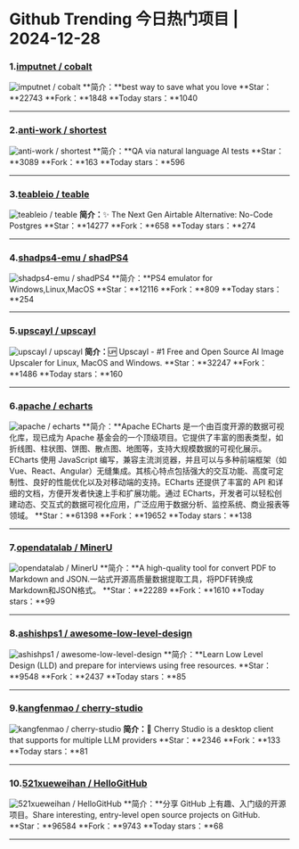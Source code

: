 # Github Trending 今日热门项目 | 2024-12-28
### 1.[imputnet / cobalt](https://github.com/imputnet/cobalt)

![imputnet / cobalt](https://opengraph.githubassets.com/b0eb1809ab3a97bf0c15c3d8256ecc9665fba7c0f7a11dc32fe8defc0182e821/imputnet/cobalt)
**简介：**best way to save what you love
**Star：**22743
**Fork：**1848
**Today stars：**1040

---

### 2.[anti-work / shortest](https://github.com/anti-work/shortest)

![anti-work / shortest](https://opengraph.githubassets.com/35d8345bc6e0b2efad0596f13effae95e7db4c0c011e0fa62594bcc3318098ba/anti-work/shortest)
**简介：**QA via natural language AI tests
**Star：**3089
**Fork：**163
**Today stars：**596

---

### 3.[teableio / teable](https://github.com/teableio/teable)

![teableio / teable](https://repository-images.githubusercontent.com/560299175/c5166694-8a98-4e19-91f6-09c3d73cb46c)
**简介：**✨ The Next Gen Airtable Alternative: No-Code Postgres
**Star：**14277
**Fork：**658
**Today stars：**274

---

### 4.[shadps4-emu / shadPS4](https://github.com/shadps4-emu/shadPS4)

![shadps4-emu / shadPS4](https://opengraph.githubassets.com/b150fd6a1ac49887dd898de405febaa9d338c9b94f1e05da4e5d0aa91dcda3a0/shadps4-emu/shadPS4)
**简介：**PS4 emulator for Windows,Linux,MacOS
**Star：**12116
**Fork：**809
**Today stars：**254

---

### 5.[upscayl / upscayl](https://github.com/upscayl/upscayl)

![upscayl / upscayl](https://opengraph.githubassets.com/43c69dc32f484ba010bfe6cb0564aebff19af47ea424bd2f2fa727595a34fb4b/upscayl/upscayl)
**简介：**🆙 Upscayl - #1 Free and Open Source AI Image Upscaler for Linux, MacOS and Windows.
**Star：**32247
**Fork：**1486
**Today stars：**160

---

### 6.[apache / echarts](https://github.com/apache/echarts)

![apache / echarts](https://opengraph.githubassets.com/b0eb1809ab3a97bf0c15c3d8256ecc9665fba7c0f7a11dc32fe8defc0182e821/apache/echarts)
**简介：**Apache ECharts 是一个由百度开源的数据可视化库，现已成为 Apache 基金会的一个顶级项目。它提供了丰富的图表类型，如折线图、柱状图、饼图、散点图、地图等，支持大规模数据的可视化展示。ECharts 使用 JavaScript 编写，兼容主流浏览器，并且可以与多种前端框架（如 Vue、React、Angular）无缝集成。其核心特点包括强大的交互功能、高度可定制性、良好的性能优化以及对移动端的支持。ECharts 还提供了丰富的 API 和详细的文档，方便开发者快速上手和扩展功能。通过 ECharts，开发者可以轻松创建动态、交互式的数据可视化应用，广泛应用于数据分析、监控系统、商业报表等领域。
**Star：**61398
**Fork：**19652
**Today stars：**138

---

### 7.[opendatalab / MinerU](https://github.com/opendatalab/MinerU)

![opendatalab / MinerU](https://opengraph.githubassets.com/05dd84d4dfe687e3645ec1fea7f0059e11e1ec01b665ec81a296ac34020f6ab7/opendatalab/MinerU)
**简介：**A high-quality tool for convert PDF to Markdown and JSON.一站式开源高质量数据提取工具，将PDF转换成Markdown和JSON格式。
**Star：**22289
**Fork：**1610
**Today stars：**99

---

### 8.[ashishps1 / awesome-low-level-design](https://github.com/ashishps1/awesome-low-level-design)

![ashishps1 / awesome-low-level-design](https://opengraph.githubassets.com/b28803479be05e471f79bfec02737d7c75aa62dd79b69e055ed590a66cbb798c/ashishps1/awesome-low-level-design)
**简介：**Learn Low Level Design (LLD) and prepare for interviews using free resources.
**Star：**9548
**Fork：**2437
**Today stars：**85

---

### 9.[kangfenmao / cherry-studio](https://github.com/kangfenmao/cherry-studio)

![kangfenmao / cherry-studio](https://opengraph.githubassets.com/c7bd5aeb47d0a7cb9bd16be0552c0ea7277cfecb7284d354143afb62db0195f3/kangfenmao/cherry-studio)
**简介：**🍒 Cherry Studio is a desktop client that supports for multiple LLM providers
**Star：**2346
**Fork：**133
**Today stars：**81

---

### 10.[521xueweihan / HelloGitHub](https://github.com/521xueweihan/HelloGitHub)

![521xueweihan / HelloGitHub](https://opengraph.githubassets.com/014efd3d1b8aab88323fd5d01edb917e80dd83cbfded8262a6147c9f171d83ac/521xueweihan/HelloGitHub)
**简介：**分享 GitHub 上有趣、入门级的开源项目。Share interesting, entry-level open source projects on GitHub.
**Star：**96584
**Fork：**9743
**Today stars：**68

---

